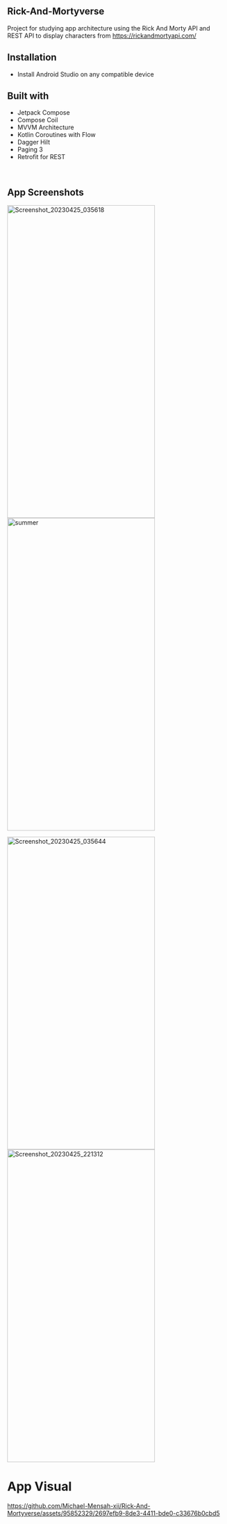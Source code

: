 ## Rick-And-Mortyverse
Project for studying app architecture using the Rick And Morty API and REST API to display characters from https://rickandmortyapi.com/


## Installation
* Install Android Studio on any compatible device


## Built with
* Jetpack Compose
* Compose Coil
* MVVM Architecture
* Kotlin Coroutines with Flow
* Dagger Hilt
* Paging 3
* Retrofit for REST


<br>

## App Screenshots

<img alt="Screenshot_20230425_035618" height="720" src="https://user-images.githubusercontent.com/95852329/234291626-5999a337-3ebb-4eea-8690-e44becb488f2.png" width="340"/>  <img alt="summer" height="720" src="https://user-images.githubusercontent.com/95852329/235533615-8485eac7-19de-430e-8dfb-b70c2bd666d6.png" width="340"/>


<img alt="Screenshot_20230425_035644" height="720" src="https://user-images.githubusercontent.com/95852329/234291715-772f2eab-2b91-4600-902c-79815427ba8d.png" width="340"/>      <img alt="Screenshot_20230425_221312" height="720" src="https://user-images.githubusercontent.com/95852329/234449434-8e941e65-6cdc-4534-be98-93adafd49142.png" width="340"/>

# App Visual

https://github.com/Michael-Mensah-xii/Rick-And-Mortyverse/assets/95852329/2697efb9-8de3-4411-bde0-c33676b0cbd5



